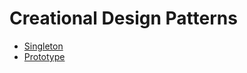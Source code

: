 # Creational Design Patterns
- [Singleton](CreationalDesignPatterns/Singleton/singleton.md)
- [Prototype](CreationalDesignPatterns/Prototype/prototype.md)
